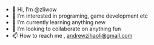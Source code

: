 - 👋 Hi, I’m @zliwow
- 👀 I’m interested in programing, game development etc
- 🌱 I’m currently learning anything new
- 💞️ I’m looking to collaborate on anything fun
- 📫 How to reach me , andrewzihaoli@gmail.com

<!---
zliwow/zliwow is a ✨ special ✨ repository because its `README.md` (this file) appears on your GitHub profile.
You can click the Preview link to take a look at your changes.
--->
